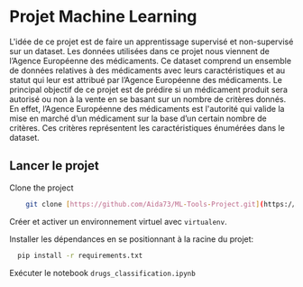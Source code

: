 # Projet Machine Learning

L'idée de ce projet est de faire un apprentissage supervisé et non-supervisé sur un dataset. Les données utilisées dans ce projet nous viennent de l’Agence Européenne des médicaments. Ce dataset comprend un ensemble de données relatives à des médicaments avec leurs caractéristiques  et au statut qui leur est attribué par l’Agence Européenne des médicaments.
Le principal objectif de ce projet est de prédire si un médicament produit sera autorisé ou non à la vente en se basant sur un nombre de critères donnés. En effet, l’Agence Européenne des médicaments est l'autorité qui valide la mise en marché d’un médicament sur la base d’un certain nombre de critères. Ces critères représentent les caractéristiques énumérées dans le dataset. 


    
## Lancer le projet

Clone the project

```bash
    git clone [https://github.com/Aida73/ML-Tools-Project.git](https://github.com/Aida73/TP-SOA.git)
```

Créer et activer un environnement virtuel avec `virtualenv`.

Installer les dépendances en se positionnant à la racine du projet:

```bash
  pip install -r requirements.txt
```

Exécuter le notebook `drugs_classification.ipynb`






